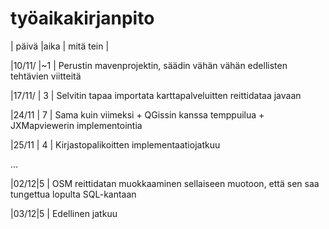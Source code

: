 # työaikakirjanpito

| päivä	|aika	| mitä tein  |

|10/11/	|~1 	| Perustin mavenprojektin, säädin vähän vähän edellisten tehtävien viitteitä

|17/11/	| 3 	| Selvitin tapaa importata karttapalveluitten reittidataa javaan

|24/11	| 7	  | Sama kuin viimeksi + QGissin kanssa temppuilua + JXMapviewerin implementointia

|25/11	| 4	  | Kirjastopalikoitten implementaatiojatkuu

...

|02/12|5    | OSM reittidatan muokkaaminen sellaiseen muotoon, että sen saa tungettua lopulta SQL-kantaan

|03/12|5    | Edellinen jatkuu
